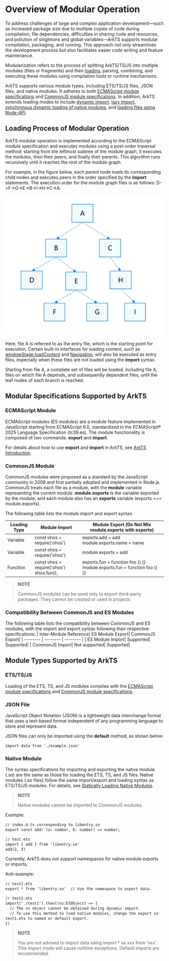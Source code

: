 # Overview of Modular Operation

To address challenges of large and complex application development—such as increased package size due to multiple copies of code during compilation, file dependencies, difficulties in sharing code and resources, and pollution of singletons and global variables—ArkTS supports modular compilation, packaging, and running. This approach not only streamlines the development process but also facilitates easier code writing and feature maintenance.

Modularization refers to the process of splitting ArkTS/TS/JS into multiple modules (files or fragments) and then [loading](#loading-process-of-modular-operation), parsing, combining, and executing these modules using compilation tools or runtime mechanisms.

ArkTS supports various module types, including ETS/TS/JS files, JSON files, and native modules. It adheres to both [ECMAScript module specifications](#ecmascript-module) and [CommonJS module specifications](#commonjs-module). In addition, ArkTS extends loading modes to include [dynamic import](arkts-dynamic-import.md), [lazy import](arkts-lazy-import.md), [synchronous dynamic loading of native modules](js-apis-load-native-module.md), and [loading files using Node-API](load-module-base-nodeapi.md).

## Loading Process of Modular Operation

ArkTS modular operation is implemented according to the ECMAScript module specification and executes modules using a post-order traversal method: starting from the leftmost subtree of the module graph, it executes the modules, then their peers, and finally their parents. This algorithm runs recursively until it reaches the root of the module graph.

For example, in the figure below, each parent node loads its corresponding child nodes and executes peers in the order specified by the **import** statements. The execution order for the module graph files is as follows: D-&gt;F-&gt;G-&gt;E-&gt;B-&gt;I-&gt;H-&gt;C-&gt;A.

![image_0000002043487154](figures/image_0000002043487154.png)

Here, file A is referred to as the entry file, which is the starting point for execution. Certain built-in interfaces for loading content, such as [windowStage.loadContent](../reference/apis-arkui/js-apis-window.md#loadcontent9) and [Navigation](../ui/arkts-navigation-navigation.md), will also be executed as entry files, especially when these files are not loaded using the **import** syntax.

Starting from file A, a complete set of files will be loaded, including file A, files on which file A depends, and subsequently dependent files, until the leaf nodes of each branch is reached.


## Modular Specifications Supported by ArkTS

### ECMAScript Module

ECMAScript modules (ES modules) are a module feature implemented in JavaScript starting from ECMAScript 6.0, standardized in the ECMAScript® 2025 Language Specification (tc39.es). The module functionality is composed of two commands: **export** and **import**.

For details about how to use **export** and **import** in ArkTS, see [ArkTS Introduction](../quick-start/introduction-to-arkts.md#modules).

### CommonJS Module

CommonJS modules were proposed as a standard by the JavaScript community in 2009 and first partially adopted and implemented in Node.js. CommonJS treats each file as a module, with the **module** variable representing the current module. **module.exports** is the variable exported by the module, and each module also has an **exports** variable (exports === module.exports).

The following table lists the module import and export syntax.

| Loading Type| Module Import| Module Export (Do Not Mix module.exports with exports)|
| -------- | -------- | -------- |
| Variable| const ohos = require('ohos') | exports.add = add<br/>module.exports.name = name |
| Variable| const ohos = require('ohos') | module.exports = add |
| Function| const ohos = require('ohos')<br>ohos.fun(); | exports.fun = function foo () {}<br/>module.exports.fun = function foo () {} |

> **NOTE**
>
> CommonJS modules can be used only to export third-party packages. They cannot be created or used in projects.


### Compatibility Between CommonJS and ES Modules

The following table lists the compatibility between CommonJS and ES modules, with the import and export syntax following their respective specifications:
| Inter-Module Reference| ES Module Export| CommonJS Export|
| -------- | -------- | -------- |
| ES Module Import| Supported| Supported|
| CommonJS Import| Not supported| Supported|

## Module Types Supported by ArkTS

### ETS/TS/JS

Loading of the ETS, TS, and JS modules complies with the [ECMAScript module specifications](#ecmascript-module) and [CommonJS module specifications](#commonjs-module).

### JSON File

JavaScript Object Notation (JSON) is a lightweight data interchange format that uses a text-based format independent of any programming language to store and represent data.

JSON files can only be imported using the **default** method, as shown below:

```
import data from './example.json'
```

### Native Module

The syntax specifications for importing and exporting the native module (.so) are the same as those for loading the ETS, TS, and JS files. Native modules (.so files) follow the same import/export and loading syntax as ETS/TS/JS modules. For details, see [Statically Loading Native Modules](./arkts-import-native-module.md).

> **NOTE**
>
> Native modules cannot be imported to CommonJS modules.

Example:

```
// index.d.ts corresponding to libentry.so
export const add: (a: number, b: number) => number;
```

```
// test.ets
import { add } from 'libentry.so'
add(2, 3)
```

Currently, ArkTS does not support namespaces for native module exports or imports.

Anti-example:

```
// test1.ets
export * from 'libentry.so'  // Use the namespace to export data.
```

```
// test2.ets
import('./test1').then((ns:ESObject) => {
  // The ns object cannot be obtained during dynamic import.
  // To use this method to load native modules, change the export in test1.ets to named or default export.
})
```

> **NOTE**
>
> You are not advised to import data using import \* as xxx from 'xxx'. This import mode will cause runtime exceptions. Default imports are recommended.
